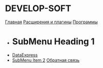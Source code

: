 # DEVELOP-SOFT

[Главная](index.md)
[Расширения и плагины](extentions.md)
[Программы]()
  * # SubMenu Heading 1
  * [DataExpress](dataexpress/index.md)
  * [SubMenu Item 2](subitem2.md)
[Обратная связь](contacts.md)
